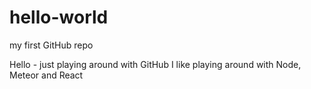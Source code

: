 # hello-world
my first GitHub repo

Hello - just playing around with GitHub
I like playing around with Node, Meteor and React
